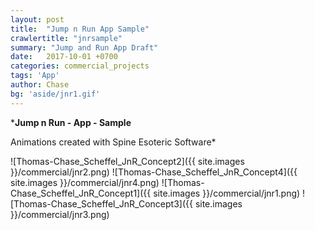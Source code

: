 ```yaml
---
layout: post
title:  "Jump n Run App Sample"
crawlertitle: "jnrsample"
summary: "Jump and Run App Draft"
date:   2017-10-01 +0700
categories: commercial_projects
tags: 'App'
author: Chase
bg: 'aside/jnr1.gif'
---
```

*__Jump n Run - App - Sample__ <br>

Animations created with Spine Esoteric Software*



![Thomas-Chase_Scheffel_JnR_Concept2]({{ site.images }}/commercial/jnr2.png)
![Thomas-Chase_Scheffel_JnR_Concept4]({{ site.images }}/commercial/jnr4.png)
![Thomas-Chase_Scheffel_JnR_Concept1]({{ site.images }}/commercial/jnr1.png)
![Thomas-Chase_Scheffel_JnR_Concept3]({{ site.images }}/commercial/jnr3.png)




